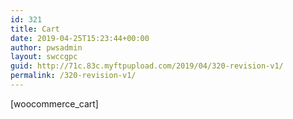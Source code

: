 ```yaml
---
id: 321
title: Cart
date: 2019-04-25T15:23:44+00:00
author: pwsadmin
layout: swccgpc
guid: http://71c.83c.myftpupload.com/2019/04/320-revision-v1/
permalink: /320-revision-v1/
---
```

[woocommerce_cart]